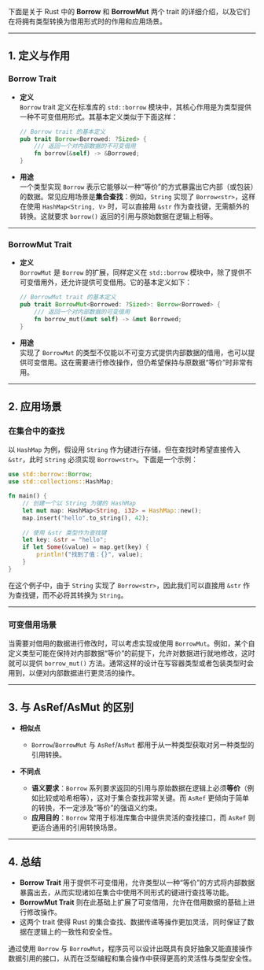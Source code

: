下面是关于 Rust 中的 **Borrow** 和 **BorrowMut** 两个 trait 的详细介绍，以及它们在将拥有类型转换为借用形式时的作用和应用场景。

---

## 1. 定义与作用

### **Borrow Trait**

- **定义**  
  `Borrow` trait 定义在标准库的 `std::borrow` 模块中，其核心作用是为类型提供一种不可变借用形式。其基本定义类似于下面这样：

  ```rust:src/borrow_trait.rs
  // Borrow trait 的基本定义
  pub trait Borrow<Borrowed: ?Sized> {
      /// 返回一个对内部数据的不可变借用
      fn borrow(&self) -> &Borrowed;
  }
  ```

- **用途**  
  一个类型实现 `Borrow` 表示它能够以一种“等价”的方式暴露出它内部（或包装）的数据。常见应用场景是**集合查找**：例如，`String` 实现了 `Borrow<str>`，这样在使用 `HashMap<String, V>` 时，可以直接用 `&str` 作为查找键，无需额外的转换。这就要求 `borrow()` 返回的引用与原始数据在逻辑上相等。

---

### **BorrowMut Trait**

- **定义**  
  `BorrowMut` 是 `Borrow` 的扩展，同样定义在 `std::borrow` 模块中，除了提供不可变借用外，还允许提供可变借用。它的基本定义如下：

  ```rust:src/borrow_mut_trait.rs
  // BorrowMut trait 的基本定义
  pub trait BorrowMut<Borrowed: ?Sized>: Borrow<Borrowed> {
      /// 返回一个对内部数据的可变借用
      fn borrow_mut(&mut self) -> &mut Borrowed;
  }
  ```

- **用途**  
  实现了 `BorrowMut` 的类型不仅能以不可变方式提供内部数据的借用，也可以提供可变借用。这在需要进行修改操作，但仍希望保持与原数据“等价”时非常有用。

---

## 2. 应用场景

### **在集合中的查找**

以 `HashMap` 为例，假设用 `String` 作为键进行存储，但在查找时希望直接传入 `&str`，此时 `String` 必须实现 `Borrow<str>`。下面是一个示例：

```rust:src/borrow_example.rs
use std::borrow::Borrow;
use std::collections::HashMap;

fn main() {
    // 创建一个以 String 为键的 HashMap
    let mut map: HashMap<String, i32> = HashMap::new();
    map.insert("hello".to_string(), 42);
    
    // 使用 &str 类型作为查找键
    let key: &str = "hello";
    if let Some(&value) = map.get(key) {
        println!("找到了值：{}", value);
    }
}
```

在这个例子中，由于 `String` 实现了 `Borrow<str>`，因此我们可以直接用 `&str` 作为查找键，而不必将其转换为 `String`。

---

### **可变借用场景**

当需要对借用的数据进行修改时，可以考虑实现或使用 `BorrowMut`。例如，某个自定义类型可能在保持对内部数据“等价”的前提下，允许对数据进行就地修改，这时就可以提供 `borrow_mut()` 方法。通常这样的设计在写容器类型或者包装类型时会用到，以便对内部数据进行更灵活的操作。

---

## 3. 与 AsRef/AsMut 的区别

- **相似点**  
  - `Borrow`/`BorrowMut` 与 `AsRef`/`AsMut` 都用于从一种类型获取对另一种类型的引用转换。
  
- **不同点**  
  - **语义要求**：`Borrow` 系列要求返回的引用与原始数据在逻辑上必须**等价**（例如比较或哈希相等），这对于集合查找非常关键。而 `AsRef` 更倾向于简单的转换，不一定涉及“等价”的强语义约束。
  - **应用目的**：`Borrow` 常用于标准库集合中提供灵活的查找接口，而 `AsRef` 则更适合通用的引用转换场景。

---

## 4. 总结

- **Borrow Trait** 用于提供不可变借用，允许类型以一种“等价”的方式将内部数据暴露出去，从而实现诸如在集合中使用不同形式的键进行查找等功能。
- **BorrowMut Trait** 则在此基础上扩展了可变借用，允许在借用数据的基础上进行修改操作。
- 这两个 trait 使得 Rust 的集合查找、数据传递等操作更加灵活，同时保证了数据在逻辑上的一致性和安全性。

通过使用 `Borrow` 与 `BorrowMut`，程序员可以设计出既具有良好抽象又能直接操作数据引用的接口，从而在泛型编程和集合操作中获得更高的灵活性与类型安全性。
